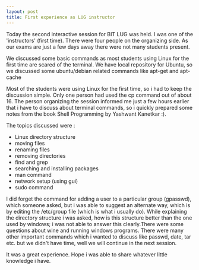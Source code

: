```yaml
---
layout: post
title: First experience as LUG instructor
---
```

<p>
Today the second interactive session for BIT LUG was held. I was one of the 'instructors' (first time). There were four people on the organizing side. As our exams are just a few days away there were not many students present.
</p>
<p>
We discussed some basic commands as most students using Linux for the first time are scared of the terminal. We have local repository for Ubuntu, so we discussed some ubuntu/debian related commands like apt-get and apt-cache
</p>
<p>

Most of the students were using Linux for the first time, so i had to keep the discussion simple. Only one person had used the cp command out of about 16. The person organizing the session informed me just a few hours earlier that i have to discuss about terminal commands, so i quickly prepared some notes from the book Shell Programming by Yashwant Kanetkar :).
</p>
<p>
The topics discussed were :
<ul>
<li>Linux directory structure</li>
<li>moving files</li>
<li>renaming files</li>
<li>removing directories</li>
<li>find and grep</li>
<li>searching and installing packages</li>
<li>man command</li>
<li>network setup (using gui)</li>
<li>sudo command</li>
</ul>
</p>
<p>
I did forget the command for adding a user to a particular group (gpasswd), which someone asked, but i was able to suggest an alternate way, which is by editing the /etc/group file (which is what i usually do). While explaining the directory structure i was asked, how is this structure better than the one used by windows; i was not able to answer this clearly.There were some questions about wine and running windows programs. There were many other important commands which i wanted to discuss like passwd, date, tar etc. but we didn't have time, well we will continue in the next session.
</p>
<p>
It was a great experience. Hope i was able to share whatever little knowledge i have.
</p>